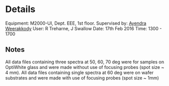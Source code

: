 <h1>Details</h1>

Equipment: M2000-UI, Dept. EEE, 1st floor.
Supervised by: <a href="mailto:sgdweera@liverpool.ac.uk">Ayendra Weerakkody</a>
User: R Treharne, J Swallow
Date: 17th Feb 2016
Time: 1300 - 1700

<h2>Notes</h2>

All data files containing three spectra at 50, 60, 70 deg were for samples on OptiWhite glass and were made without use of focusing probes (spot size ~ 4 mm). All data files containing single spectra at 60 deg were on wafer substrates and were made with use of focusing probes (spot size ~ 1mm)
